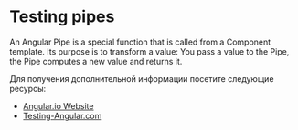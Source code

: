 # Testing pipes

An Angular Pipe is a special function that is called from a Component template. Its purpose is to transform a value: You pass a value to the Pipe, the Pipe computes a new value and returns it.

Для получения дополнительной информации посетите следующие ресурсы:

- [Angular.io Website](https://angular.io/guide/testing-pipes)
- [Testing-Angular.com](https://testing-angular.com/testing-pipes/)
